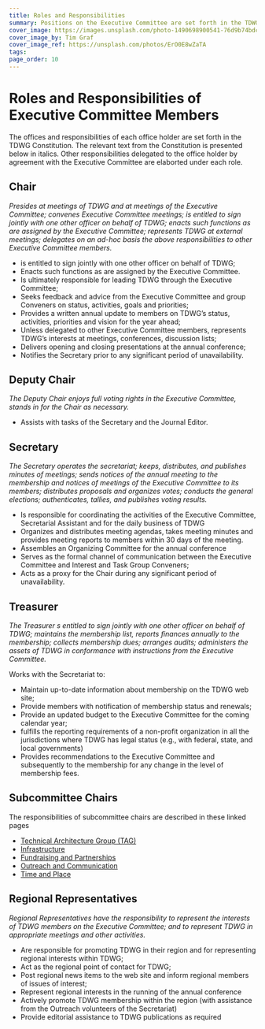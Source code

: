 ```yaml
---
title: Roles and Responsibilities
summary: Positions on the Executive Committee are set forth in the TDWG Constitution. The responsibilities of each position are described below and on the linked pages, where appropriate.
cover_image: https://images.unsplash.com/photo-1490698900541-76d9b74bdcac
cover_image_by: Tim Graf
cover_image_ref: https://unsplash.com/photos/ErO0E8wZaTA
tags: 
page_order: 10
---
```


# Roles and Responsibilities of Executive Committee Members

The offices and responsibilities of each office holder are set forth in the TDWG Constitution.  The relevant text from the Constitution is presented below in italics.  Other responsibilities delegated to the office holder by agreement with the Executive Committee are elaborted under each role. 

## Chair

*Presides at meetings of TDWG and at meetings of the Executive Committee; convenes 
Executive Committee meetings; is entitled to sign jointly with one other officer on 
behalf of TDWG; enacts such functions as are assigned by the Executive Committee; 
represents TDWG at external meetings; delegates on an ad-hoc basis the above 
responsibilities to other Executive Committee members.* 

- is entitled to sign jointly with one other officer on behalf of TDWG;
- Enacts such functions as are assigned by the Executive Committee.
- Is ultimately responsible for leading TDWG through the Executive
Committee;
- Seeks feedback and advice from the Executive Committee and
group Conveners on status, activities, goals and priorities;
- Provides a written annual update to members on TDWG’s status,
activities, priorities and vision for the year ahead;
- Unless delegated to other Executive Committee members, represents
TDWG’s interests at meetings, conferences, discussion lists;
- Delivers opening and closing presentations at the annual conference;
- Notifies the Secretary prior to any significant period of unavailability.


## Deputy Chair

*The Deputy Chair enjoys full voting rights in the Executive Committee, stands 
in for the Chair as necessary.* 

- Assists with tasks of the Secretary and the Journal Editor.


## Secretary

*The Secretary operates the secretariat; keeps, distributes, and publishes minutes of meetings; sends notices of the annual meeting to the membership and notices of meetings of the Executive Committee to its members; distributes proposals and organizes votes; conducts the general elections; authenticates, tallies, and publishes voting results.* 

- Is responsible for coordinating the activities of the Executive
Committee, Secretarial Assistant and for the daily business of TDWG
- Organizes and distributes meeting agendas, takes meeting minutes and
provides meeting reports to members within 30 days of the meeting.
- Assembles an Organizing Committee for the annual conference
- Serves as the formal channel of communication between the 
Executive Committee and Interest and Task Group Conveners;
- Acts as a proxy for the Chair during any significant period of
unavailability. 


## Treasurer

*The Treasurer s entitled to sign jointly with one other officer on behalf of TDWG;
maintains the membership list, reports finances annually to the
membership; collects membership dues; arranges audits; administers the
assets of TDWG in conformance with instructions from the Executive
Committee.* 

Works with the Secretariat to:

- Maintain up-to-date information about membership on the
TDWG web site;
- Provide members with notification of membership status and renewals;
- Provide an updated budget to the Executive Committee for the
coming calendar year;
- fulfills the reporting requirements of a non-profit organization in all the jurisdictions 
where TDWG has legal status (e.g., with federal, state, and local governments)
- Provides recommendations to the Executive Committee and subsequently
to the membership for any change in the level of membership fees.


## Subcommittee Chairs

The responsibilities of subcommittee chairs are described in these linked pages

- [Technical Architecture Group (TAG)](/about/committees/tag/)
- [Infrastructure](/about/committees/infrastructure/)
- [Fundraising and Partnerships](/about/committees/fundraising/)
- [Outreach and Communication](/about/committees/outreach/)
- [Time and Place](/about/committees/tardis/)


## Regional Representatives

*Regional Representatives have the responsibility to represent the interests of TDWG members on
the Executive Committee; and to represent TDWG in appropriate meetings
and other activities.*

- Are responsible for promoting TDWG in their region and for
representing regional interests within TDWG;
- Act as the regional point of contact for TDWG;
- Post regional news items to the web site and inform regional members
of issues of interest;
- Represent regional interests in the running of the annual conference 
- Actively promote TDWG membership within the region (with assistance from
the Outreach volunteers of the Secretariat)
- Provide editorial assistance to TDWG publications as required

